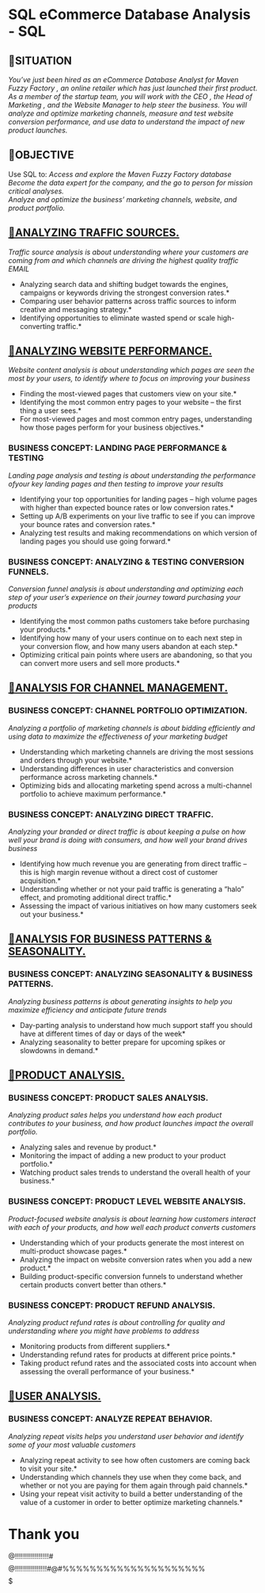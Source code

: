 # SQL eCommerce Database Analysis - SQL

## 🔹SITUATION  
*You’ve just been hired as an eCommerce Database Analyst for Maven Fuzzy Factory , an online retailer which has just launched their first product.*  
*As a member of the startup team, you will work with the CEO , the Head of Marketing , and the Website Manager to help steer the business. You will analyze and optimize marketing channels, measure and test website conversion performance, and use data to understand the impact of new product launches.*

## 🔹OBJECTIVE
Use SQL to:
*Access and explore the Maven Fuzzy Factory database*  
*Become the data expert for the company, and the go to person for mission critical analyses.*  
*Analyze and optimize the business’ marketing channels, website, and product portfolio.*  

## [🔹ANALYZING TRAFFIC SOURCES.](https://github.com/Abhilash17br/SQL-eCommerce-Database-Analysis/blob/main/ANALYZING%20TRAFFIC%20SOURCES.sql)
*Traffic source analysis is about understanding where your customers are coming from and which channels are driving the highest quality traffic EMAIL*
* Analyzing search data and shifting budget towards the engines, campaigns or keywords driving the strongest conversion rates.*
* Comparing user behavior patterns across traffic sources to inform creative and messaging strategy.*
* Identifying opportunities to eliminate wasted spend or scale high-converting traffic.*

## [🔹ANALYZING WEBSITE PERFORMANCE.](https://github.com/Abhilash17br/SQL-eCommerce-Database-Analysis/blob/main/ANALYZING%20WEBSITE%20PERFORMANCE..sql)
*Website content analysis is about understanding which pages are seen the most by your users, to identify where to focus on improving your business*
* Finding the most-viewed pages that customers view on your site.*  
* Identifying the most common entry pages to your website – the first thing a user sees.*  
* For most-viewed pages and most common entry pages, understanding how those pages perform for your business objectives.*  
 
### BUSINESS CONCEPT: LANDING PAGE PERFORMANCE & TESTING
*Landing page analysis and testing is about understanding the performance ofyour key landing pages and then testing to improve your results*  
* Identifying your top opportunities for landing pages – high volume pages with higher than expected bounce rates or low conversion rates.*  
* Setting up A/B experiments on your live traffic to see if you can improve your bounce rates and conversion rates.*  
* Analyzing test results and making recommendations on which version of landing pages you should use going forward.*   

### BUSINESS CONCEPT: ANALYZING & TESTING CONVERSION FUNNELS.
*Conversion funnel analysis is about understanding and optimizing each step of your user’s experience on their journey toward purchasing your products*  
* Identifying the most common paths customers take before purchasing your products.*  
* Identifying how many of your users continue on to each next step in your conversion flow, and how many users abandon at each step.*  
* Optimizing critical pain points where users are abandoning, so that you can convert more users and sell more products.*  

## [🔹ANALYSIS FOR CHANNEL MANAGEMENT.](https://github.com/Abhilash17br/SQL-eCommerce-Database-Analysis/blob/main/ANALYSIS%20FOR%20CHANNEL%20MANAGEMENT.sql)

### BUSINESS CONCEPT: CHANNEL PORTFOLIO OPTIMIZATION.
*Analyzing a portfolio of marketing channels is about bidding efficiently and using data to maximize the effectiveness of your marketing budget*  

* Understanding which marketing channels are driving the most sessions and orders through your website.*  
* Understanding differences in user characteristics and conversion performance across marketing channels.*  
* Optimizing bids and allocating marketing spend across a multi-channel portfolio to achieve maximum performance.*  

### BUSINESS CONCEPT: ANALYZING DIRECT TRAFFIC.
*Analyzing your branded or direct traffic is about keeping a pulse on how well your brand is doing with consumers, and how well your brand drives business*  

* Identifying how much revenue you are generating from direct traffic – this is high margin revenue without a direct cost of customer acquisition.*  
* Understanding whether or not your paid traffic is generating a “halo” effect, and promoting additional direct traffic.*  
* Assessing the impact of various initiatives on how many customers seek out your business.*  

## [🔹ANALYSIS FOR BUSINESS PATTERNS & SEASONALITY.](https://github.com/Abhilash17br/SQL-eCommerce-Database-Analysis/blob/main/ANALYSIS%20FOR%20BUSINESS%20PATTERNS%20%26%20SEASONALITY..sql)

### BUSINESS CONCEPT: ANALYZING SEASONALITY & BUSINESS PATTERNS.
*Analyzing business patterns is about generating insights to help you maximize efficiency and anticipate future trends*   
* Day-parting analysis to understand how much support staff you should have at different times of day or days of the week*  
* Analyzing seasonality to better prepare for upcoming spikes or slowdowns in demand.*

## [🔹PRODUCT ANALYSIS.](https://github.com/Abhilash17br/SQL-eCommerce-Database-Analysis/blob/main/PRODUCT%20ANALYSIS..sql)

### BUSINESS CONCEPT: PRODUCT SALES ANALYSIS.
*Analyzing product sales helps you understand how each product contributes to your business, and how product launches impact the overall portfolio.*  
* Analyzing sales and revenue by product.*  
* Monitoring the impact of adding a new product to your product portfolio.*  
* Watching product sales trends to understand the overall health of your business.*  

### BUSINESS CONCEPT: PRODUCT LEVEL WEBSITE ANALYSIS.
*Product-focused website analysis is about learning how customers interact with each of your products, and how well each product converts customers*  
* Understanding which of your products generate the most interest on multi-product showcase pages.*  
* Analyzing the impact on website conversion rates when you add a new product.*  
* Building product-specific conversion funnels to understand whether certain products convert better than others.*  

### BUSINESS CONCEPT: PRODUCT REFUND ANALYSIS.
*Analyzing product refund rates is about controlling for quality and understanding where you might have problems to address*  
* Monitoring products from different suppliers.*  
* Understanding refund rates for products at different price points.*  
* Taking product refund rates and the associated costs into account when assessing the overall performance of your business.*  


## [🔹USER ANALYSIS.](https://github.com/Abhilash17br/SQL-eCommerce-Database-Analysis/blob/main/USER%20ANALYSIS.sql)
### BUSINESS CONCEPT: ANALYZE REPEAT BEHAVIOR.
*Analyzing repeat visits helps you understand user behavior and identify some of your most valuable customers*
* Analyzing repeat activity to see how often customers are coming back to visit your site.*  
* Understanding which channels they use when they come back, and whether or not you are paying for them again through paid channels.*  
* Using your repeat visit activity to build a better understanding of the value of a customer in order to better optimize marketing channels.*  


# Thank you

@!!!!!!!!!!!!!!!!!#$$$$$$$$$$$$$$$$@!!!!!!!!!!!!!!!!#@#%%%%%%%%%%%%%%%%%%%%%$$$$$$$$$$$$$$$$$$$$$
